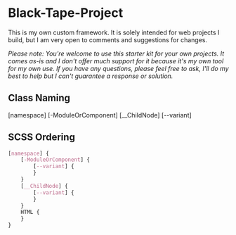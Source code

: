 # Black-Tape-Project

This is my own custom framework. It is solely intended for web projects I build, but I am very open to comments and suggestions for changes.

*Please note: You're welcome to use this starter kit for your own projects. It comes as-is and I don't offer much support for it because it's my own tool for my own use. If you have any questions, please feel free to ask, I'll do my best to help but I can't guarantee a response or solution.*

## Class Naming

[namespace] [-ModuleOrComponent] [__ChildNode] [--variant]

## SCSS Ordering

```scss
[namespace] {  
	[-ModuleOrComponent] {  
		[--variant] {  
		}  
	}  
	[__ChildNode] {  
		[--variant] {  
		}  
	}  
	HTML {  
	}  
}  
```
